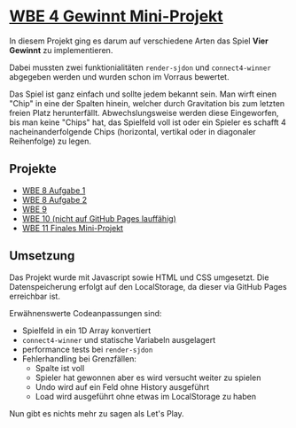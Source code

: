 # [WBE 4 Gewinnt Mini-Projekt](https://yingrjimsch.github.io/edu.wbe/wbe11/public/)
In diesem Projekt ging es darum auf verschiedene Arten das Spiel **Vier Gewinnt** zu implementieren.

Dabei mussten zwei funktionialitäten `render-sjdon` und `connect4-winner` abgegeben werden und wurden schon im Vorraus bewertet.

Das Spiel ist ganz einfach und sollte jedem bekannt sein. Man wirft einen "Chip" in eine der Spalten hinein, welcher durch Gravitation bis zum letzten freien Platz herunterfällt.
Abwechslungsweise werden diese Eingeworfen, bis man keine "Chips" hat, das Spielfeld voll ist oder ein Spieler es schafft 4 nacheinanderfolgende Chips (horizontal, vertikal oder in diagonaler Reihenfolge) zu legen.

## Projekte
* [WBE 8 Aufgabe 1](https://yingrjimsch.github.io/edu.wbe/wbe8/exercise1/)
* [WBE 8 Aufgabe 2](https://yingrjimsch.github.io/edu.wbe/wbe8/exercise2/)
* [WBE 9](https://yingrjimsch.github.io/edu.wbe/wbe9/exercise3/)
* [WBE 10 (nicht auf GitHub Pages lauffähig)](https://github.com/Yingrjimsch/edu.wbe/tree/main/wbe10)
* [WBE 11 Finales Mini-Projekt](https://yingrjimsch.github.io/edu.wbe/wbe11/public/)

## Umsetzung
Das Projekt wurde mit Javascript sowie HTML und CSS umgesetzt. Die Datenspeicherung erfolgt auf den LocalStorage, da dieser via GitHub Pages erreichbar ist.


Erwähnenswerte Codeanpassungen sind:
* Spielfeld in ein 1D Array konvertiert
* `connect4-winner` und statische Variabeln ausgelagert
* performance tests bei `render-sjdon`
* Fehlerhandling bei Grenzfällen:
  * Spalte ist voll
  * Spieler hat gewonnen aber es wird versucht weiter zu spielen
  * Undo wird auf ein Feld ohne History ausgeführt
  * Load wird ausgeführt ohne etwas im LocalStorage zu haben


Nun gibt es nichts mehr zu sagen als Let's Play.

